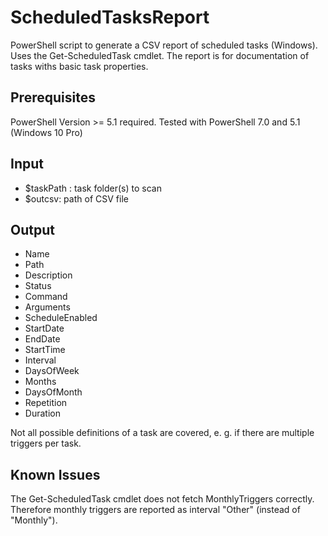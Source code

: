 # ScheduledTasksReport

PowerShell script to generate a CSV report of scheduled tasks (Windows). Uses the Get-ScheduledTask cmdlet.
The report is for documentation of tasks withs basic task properties.

## Prerequisites

PowerShell Version >= 5.1 required.
Tested with PowerShell 7.0 and 5.1 (Windows 10 Pro)

## Input

* $taskPath : task folder(s) to scan
* $outcsv: path of CSV file

## Output

* Name
* Path
* Description
* Status
* Command
* Arguments
* ScheduleEnabled
* StartDate
* EndDate
* StartTime
* Interval
* DaysOfWeek
* Months
* DaysOfMonth
* Repetition
* Duration
  
Not all possible definitions of a task are covered, e. g. if there are multiple triggers per task.

## Known Issues

The Get-ScheduledTask cmdlet does not fetch MonthlyTriggers correctly. Therefore monthly triggers are reported as interval "Other" (instead of "Monthly").